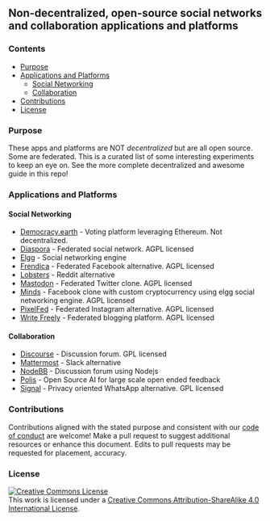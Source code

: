 ## Non-decentralized, open-source social networks and collaboration applications and platforms

### Contents
* [Purpose](#purpose)
* [Applications and Platforms](#applications-and-platforms)
    * [Social Networking](#social-networking)
    * [Collaboration](#collaboration)
* [Contributions](#contributions)
* [License](#license)

### Purpose

These apps and platforms are NOT _decentralized_ but are all open source. Some are federated. This is a curated list of some interesting experiments to keep an eye on. See the more complete decentralized and awesome guide in this repo!

### Applications and Platforms

#### Social Networking

* [Democracy.earth](https://democracy.earth/) - Voting platform leveraging Ethereum. Not decentralized.
* [Diaspora](https://diasporafoundation.org/) - Federated social network. AGPL licensed
* [Elgg](https://elgg.org/) - Social networking engine
* [Frendica](https://friendi.ca/) - Federated Facebook alternative. AGPL licensed
* [Lobsters](https://github.com/lobsters/lobsters) - Reddit alternative
* [Mastodon](https://joinmastodon.org/) - Federated Twitter clone. AGPL licensed
* [Minds](https://www.minds.com) - Facebook clone with custom cryptocurrency using elgg social networking engine. AGPL licensed
* [PixelFed](https://pixelfed.org/) - Federated Instagram alternative. AGPL licensed
* [Write Freely](https://writefreely.org/) - Federated blogging platform. AGPL licensed

#### Collaboration

* [Discourse](https://www.discourse.org/) - Discussion forum. GPL licensed
* [Mattermost](https://mattermost.com/) - Slack alternative
* [NodeBB](https://nodebb.org/) - Discussion forum using Nodejs
* [Polis](https://github.com/compdemocracy/polis) - Open Source AI for large scale open ended feedback
* [Signal](https://signal.org/) - Privacy oriented WhatsApp alternative. GPL licensed

### Contributions
Contributions aligned with the stated purpose and consistent with our [code of conduct](https://www.contributor-covenant.org/version/1/4/code-of-conduct) are welcome! Make a pull request to suggest additional resources or enhance this document. Edits to pull requests may be requested for placement, accuracy.


### License
<a rel="license" href="http://creativecommons.org/licenses/by-sa/4.0/"><img alt="Creative Commons License" style="border-width:0" src="https://i.creativecommons.org/l/by-sa/4.0/88x31.png" /></a><br />This work is licensed under a <a rel="license" href="http://creativecommons.org/licenses/by-sa/4.0/">Creative Commons Attribution-ShareAlike 4.0 International License</a>.